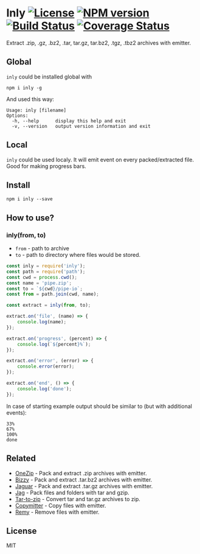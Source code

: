 # Inly [![License][LicenseIMGURL]][LicenseURL] [![NPM version][NPMIMGURL]][NPMURL] [![Build Status][BuildStatusIMGURL]][BuildStatusURL] [![Coverage Status][CoverageIMGURL]][CoverageURL]

Extract .zip, .gz, .bz2, .tar, tar.gz, tar.bz2, .tgz, .tbz2 archives with emitter.

## Global

`inly` could be installed global with

```
npm i inly -g
```

And used this way:

```
Usage: inly [filename]
Options:
  -h, --help      display this help and exit
  -v, --version   output version information and exit
```

## Local

`inly` could be used localy. It will emit event on every packed/extracted file.
Good for making progress bars.

## Install

```
npm i inly --save
```

## How to use?

### inly(from, to)

- `from` - path to archive
- `to` - path to directory where files would be stored.

```js
const inly = require('inly');
const path = require('path');
const cwd = process.cwd();
const name = 'pipe.zip';
const to = `${cwd}/pipe-io`;
const from = path.join(cwd, name);

const extract = inly(from, to);

extract.on('file', (name) => {
    console.log(name);
});

extract.on('progress', (percent) => {
    console.log(`${percent}%`);
});

extract.on('error', (error) => {
    console.error(error);
});

extract.on('end', () => {
    console.log('done');
});
```

In case of starting example output should be similar to (but with additional events):

```
33%
67%
100%
done
```

## Related

- [OneZip](https://github.com/coderaiser/node-onezip "OneZip") - Pack and extract .zip archives with emitter.
- [Bizzy](https://github.com/coderaiser/node-bizzy "Bizzy") - Pack and extract .tar.bz2 archives with emitter.
- [Jaguar](https://github.com/coderaiser/node-jaguar "Jaguar") - Pack and extract .tar.gz archives with emitter.
- [Jag](https://github.com/coderaiser/node-jag "Jag") - Pack files and folders with tar and gzip.
- [Tar-to-zip](https://github.com/coderaiser/node-tar-to-zip "Tar-to-zip") - Convert tar and tar.gz archives to zip.
- [Copymitter](https://github.com/coderaiser/node-copymitter "Copymitter") - Copy files with emitter.
- [Remy](https://github.com/coderaiser/node-remy "Remy") - Remove files with emitter.

## License

MIT

[NPMIMGURL]: https://img.shields.io/npm/v/inly.svg?style=flat
[BuildStatusIMGURL]: https://img.shields.io/travis/coderaiser/node-inly/master.svg?style=flat
[LicenseIMGURL]: https://img.shields.io/badge/license-MIT-317BF9.svg?style=flat
[NPMURL]: https://npmjs.org/package/inly "npm"
[BuildStatusURL]: https://travis-ci.org/coderaiser/node-inly "Build Status"
[LicenseURL]: https://tldrlegal.com/license/mit-license "MIT License"
[CoverageURL]: https://coveralls.io/github/coderaiser/node-inly?branch=master
[CoverageIMGURL]: https://coveralls.io/repos/coderaiser/node-inly/badge.svg?branch=master&service=github
